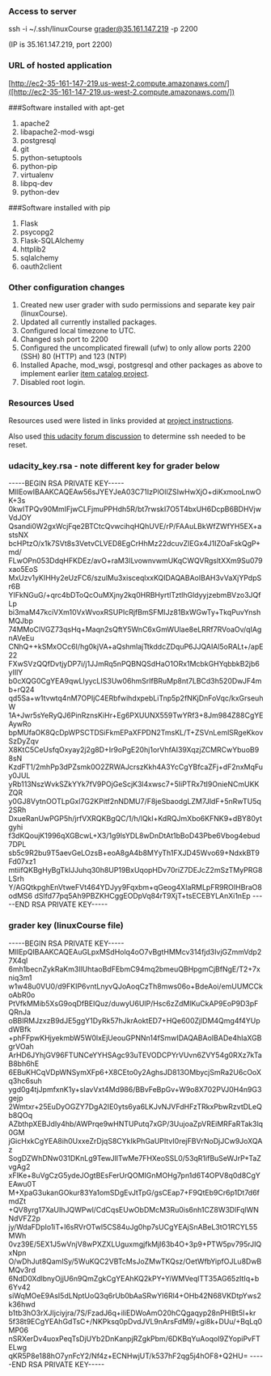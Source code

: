 
### Access to server

ssh -i ~/.ssh/linuxCourse grader@35.161.147.219 -p 2200


(IP is 35.161.147.219, port 2200)

### URL of hosted application

[http://ec2-35-161-147-219.us-west-2.compute.amazonaws.com/]([http://ec2-35-161-147-219.us-west-2.compute.amazonaws.com/])


###Software installed with apt-get

1.  apache2
2.  libapache2-mod-wsgi
3.  postgresql
4.  git
5.  python-setuptools
6.  python-pip
7.  virtualenv
8.  libpq-dev
9.  python-dev

###Software installed with pip

1.  Flask
2.  psycopg2
3.  Flask-SQLAlchemy
4.  httplib2
5.  sqlalchemy
6.  oauth2client

### Other configuration changes

1.  Created new user grader with sudo permissions and separate key pair (linuxCourse).
2.  Updated all currently installed packages.
3.  Configured local timezone to UTC.
4.  Changed ssh port to 2200
5.  Configured the uncomplicated firewall (ufw) to only allow ports 2200 (SSH) 80 (HTTP) and 123 (NTP)
6.  Installed Apache, mod_wsgi, postgresql and other packages as above to implement earlier [item catalog project](https://github.com/acct252000/udacity_item_catalog).
7.  Disabled root login.

### Resources Used

Resources used were listed in links provided at [project instructions](https://docs.google.com/document/d/1J0gpbuSlcFa2IQScrTIqI6o3dice-9T7v8EDNjJDfUI/pub?embedded=true).

Also used [this udacity forum discussion](https://discussions.udacity.com/t/how-do-we-know-that-root-login-is-disabled/40777/2) to determine ssh needed to be reset.

### udacity_key.rsa - note different key for grader below

-----BEGIN RSA PRIVATE KEY-----
MIIEowIBAAKCAQEAw56sJYEYJeA03C71IzPlOllZSIwHwXjO+diKxmooLnwOK+3s
0kwITPQv90MmIFjwCLFjmuPPHdh5R/bt7rwskI7O5T4bxUH6DcpB6BDHVjwVdJOY
Qsandi0W2gxWcjFqe2BTCtcQvwcihqHQhUVE/rP/FAAuLBkWfZWfYH5EX+astsNX
bcHPtzO/x1k7SVt8s3VetvCLVED8EgCrHhMz22dcuvZIEGx4J1IZOaFskQgP+md/
FLwOPn053DdqHFKDEz/avO+raM3ILvownvwmUKqCWQVRgsltXXm9Su079xao5EoS
MxUzv1yKIHHy2eUzFC6/szulMu3xisceqlxxKQIDAQABAoIBAH3vVaXjYPdpSr6B
YIFkNGuG/+qrc4bDToQcOuMXjny2kq0HRBHyrtlTztlhGldyyjzebmBVzo3JQfLp
bi3maM47kciVXm10VxWvoxRSUPIcRjfBmSFMIJz81BxWGwTy+TkqPuvYnshMQJbp
74MMoClVGZ73qsHq+Maqn2sQftY5WnC6xGmWUlae8eLRRf7RVoaOv/qIAgnAVeEu
CNhQ++kSMxOCc6I/hg0kjVA+aQshmlajTtkddcZDquP6JJQAIAl5oRALt+/apE22
FXwSVzQQfDvtjyDP7i/j1JJmRq5nPQBNQSdHaO1ORx1McbkGHYqbbkB2jb6yIIlY
b0cXQG0CgYEA9qwLIyycLIS3Uw06hmSrlfBRuMp8nt7LBCd3h520DwJF4mb+rQ24
qd5Sa+w1tvwtq4nM7OPIjC4ERbfwihdxpebLiTnp5p2fNKjDnFoVqc/kxGrseuhW
1A+Jwr5sYeRyQJ6PinRznsKiHr+Eg6PXUUNX559TwYRf3+8Jm984Z88CgYEAywRo
bpMUfaOK8QcDpWPSCTDSiFkmEPaXFPDN2TmsKL/T+ZSVnLemlSRgeKkovSzDyZqv
X8KtC5CeUsfqOxyay2j2g8D+Ir9oPgE20hj1orVhfAI39XqzjZCMRCwYbuoB98sN
KzdFT1/2mhPp3dPZsmk0O2ZRWAJcrszKkh4A3YcCgYBfcaZFj+dF2nxMqFuy0JUL
yRb113NszWvkSZkYYk7fV9POjGeScjK3l4xwsc7+5IiPTRx7tI9OnieNCmUKKZQR
y0GJ8VytnOOTLpGxl7G2KPitf2nNDMU7/F8jeSbaodgLZM7JldF+5nRwTU5q2SRh
DxueRanUwPGP5h/jrfVXRQKBgQC/1/h/lQkl+KdRQJmXbo6KFNK9+dBY80ytgyhi
f3dKQoujK1996qXGBcwL+X3/1g9lsYDL8wDnDtAt1bBoD43Pbe6Vbog4ebud7DPL
sb5c9R2bu9T5aevGeLOzsB+eoA8gA4b8MYyTh1FXJD45Wvo69+NdxkBT9Fd07xz1
mtiifQKBgHyBgTkIJJuhq30h8UP19BxUqopHDv70riZ7DEJcZ2mSzTMyPRG8LSrh
Y/AGQtkpghEnVtweFVt464YDJyy9Fqxbm+qGeog4XIaRMLpFR9ROIHBraO8odMS6
dSlfd77pq5Ah9PBZKHCggEODpVq84rT9XjT+tsECEBYLAnXi1nEp
-----END RSA PRIVATE KEY-----

### grader key (linuxCourse file)

-----BEGIN RSA PRIVATE KEY-----
MIIEpQIBAAKCAQEAuGLpxMSdHolq4oO7vBgtHMMcv314fjd3IvjGZmmVdp27X4ql
6mh1becnZykRaKm3IlUhtaoBdFEbmC94mq2bmeuQBHpgmCjBfNgE/T2+7xniq3m1
w1w48u0VU0/d9FKIP6vntLnyvQJoAoqCzTh8mws06o+BdeAoi/emUUMCCkoAbR0o
PtVfkMMib5XsG9oqDfBEIQuz/duwyU6UlP/Hsc6zZdMlKuCkAP9EoP9D3pFQRnJa
oBBIRMJzxzB9dJE5ggY1DyRk57hJkrAoktED7+HQe600ZjlDM4Qmg4f4YUpdWBfk
+phFFpwKHjyekmbW5W0lxEjUeouGPNNn14fSmwIDAQABAoIBADe4hIaXGBgrVOah
ArHD6JYhjGV96FTUNCeYYHSAgc93uTEVODCPYrVUvn6ZVY54g0RXz7kTaB8bh6hE
6EBuKHCqVDpWNSymXFp6+X8CEto0y2AghsJD813OMbycjSmRa2U6cOoXq3hc6suh
ygd0g4tjJpmfxnK1y+sIavVxt4Md986/BBvFeBpGv+W9o8X702PVJ0H4n9G3gejp
2Wmtxr+25EuDyOGZY7DgA2IE0yts6ya6LKJvNJVFdHFzTRkxPbwRzvtDLeQb8QOq
AZbthpXEBJdIy4hb/AWPrqe9wHNTUPutq7xGP/3UujoaZpVREiMRFaRTak3lq0GM
jGicHxkCgYEA8ih0UxxeZrDjqS8CYkIkPhGaUPItvI0rejFBVrNoDjJCw9JoXQAz
SogDZWhDNw031DKnLg9TewJlITwMe7FHXeoSSL0/53qR1ifBuSeWJrP+TaZvgAg2
xFlKe+8uVgCzG5ydeJOgtBEsFerUrQOMIGnMOHg7pn1d6T4OPV8q0d8CgYEAwu0T
M+XpaG3ukanGOkur83Ya1omSDgEvJtTpG/gsCEap7+F9QtEb9Cr6p1Dt7d6fmdZt
+QV8yrg17XaUIhJQWPwl/CdCqsEUwObDMcM3Ru0is6nh1CZ8W3DlFqlWNNdVFZ2p
jy/WdaFDpIo1iT+l6sRVrOTwl5CS84uJg0hp7sUCgYEAjSnABeL3tO1RCYL55MWh
0vz39E/5EX1J5wVnjV8wPXZXLUguxmgjfkMjl63b4O+3p9+PTW5pv795rJIQxNpn
O/wDhJut8QamlSy/5WuKQC2VBTcMsJoZMwTKQsz/OetWfbYipfOJLu8DwBMQv3rd
6NdD0XdlbnyOjjU6n9QmZgkCgYEAhKQ2kPY+YiWMVeqlTT35AG65zItIq+b6Yv42
siWqMOeE9AsI5dLNptUoQ3q6rUb0bAaSRwYI6Rl4+OHb42N68VKDtpYws2k36hwd
b1tb3hO3rXJIjciyjra/7S/FzadJ6q+iliEDWoAmO20hCQgaqyp28nPHlBt5I+kr
5f38t9ECgYEAhGdTsC+/NKPksq0pDvdJVL9nArsFdM9/+gi8k+DUu/+BqLq0MP06
nSRXerDv4uoxPeqTsDjUYb2DnKanpjRZgkPbm/6DKBqYuAoqoI9ZYopiPvFTELwg
qKR5P8e188hO7ynFcY2/Nf4z+ECNHwjUT/k537hF2qg5j4hOF8+Q2HU=
-----END RSA PRIVATE KEY-----







